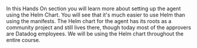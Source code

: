 In this Hands On section you will learn more about setting up the agent using the Helm Chart. You will see that it's much easier to use Helm than using the manifests. The Helm chart for the agent has its roots as a community project and still lives there, though today most of the approvers are Datadog employees. We will be using the Helm chart throughout the entire course. 